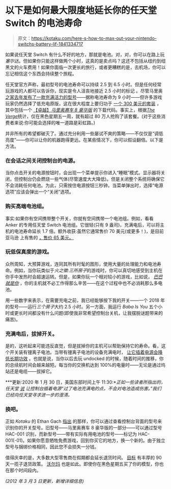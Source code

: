 # 以下是如何最大限度地延长你的任天堂 Switch 的电池寿命

> 原文：<https://kotaku.com/here-s-how-to-max-out-your-nintendo-switchs-battery-lif-1841334717>

如果说任天堂 Switch 有什么不好的地方，那就是电池。对，对，你可以在路上玩*塞尔达*。但如果你只能这样做两个小时，这真的是卖点吗？这还不包括从纽约到纽黑文的火车费用！如果你面临一次更长的旅行，或者更糟糕的是，去机场，你可以忘记相信这个东西会持续整个旅程。



任天堂官方声称，最初型号的电池寿命可以持续 2.5 到 6.5 小时。但是任何经常玩游戏的人都可以告诉你，现实是令人沮丧地接近 2.5 小时的标记 。尽管马里奥 [之家去年发布了一款充满活力的型号](https://kotaku.com/nintendo-releasing-new-switch-model-with-a-better-batte-1836444569)——据称电池寿命为 9 小时——但许多游戏玩家仍然选择了低充电原版，这在很大程度上要归功于 [一个 300 美元的套装](https://kotaku.com/buyer-beware-nintendos-black-friday-switch-bundle-is-t-1840069721) ，其中包括一个 [【卓越】*马里奥赛车 8 豪华版*](https://kotaku.com/mario-kart-8-deluxe-the-kotaku-review-1794746789) 的下载代码。事实上，根据[*The Verge*](https://www.theverge.com/2019/12/4/20995584/nintendo-switch-best-sales-week-black-friday)统计，仅在黑色星期五一周，就有超过 80 万人抢购了该套餐。(对于这些消费者来说:你可能会选择的唯一道路是彩虹路。)

并非所有的希望都破灭了。通过充分利用一些屡试不爽的策略——不仅仅是“调低亮度”——你可以让你的机器跑得更远。在某些情况下，你可以假设翻倍。以下是方法。

### 在会话之间关闭控制台的电源。

当你点击开关的电源按钮时，会出现一个菜单提示你进入“睡眠”模式。显示器将关闭，但控制台仍会燃烧一些气体(尽管速度大大降低)。但是关闭整个系统将确保它不会消耗任何电池。为此，只需按住电源按钮三秒钟。当菜单弹出时，选择“电源选项”应该会弹出一个“关闭”选项。

### **购买高端电池组。**

事实:如果你有空间携带整个开关，你就有空间携带一个电池组。例如，看看 Anker 的专用任天堂 Switch 电池组。它很轻(只有 9 盎司)，充满电后，可以将主机的电池寿命延长 1.7 倍。额外收获:虽然它通常售价 70 美元(或更多！)，是目前亚马逊 上有售的 [，售价 65 美元。](https://www.amazon.com/Delivery-PowerCore-Nintendo-Official-13400mAh-Portable/dp/B07DMFL3SJ/ref=sr_1_2?asc_campaign=InlineText&asc_refurl=https://kotaku.com/here-s-how-to-max-out-your-nintendo-switchs-battery-lif-1841334717&asc_source=&keywords=anker+switch&qid=1576522336&sr=8-2&tag=kinjakotakulink-20&th=1)

### 玩低保真度的游戏。

众所周知，大预算游戏，连同其所有时髦的图形，使用大量的处理能力和电池寿命。例如，当你玩类似于*火之徽:三所房子*的游戏时，你可以真切地感受到主机在你手中发热时会超速运转。但是，如果你玩一个相对较小的游戏，比如说， [*巴巴就是你*](https://kotaku.com/baba-is-you-is-a-brilliant-puzzle-game-1833543218) ，你的主机就不必工作得那么辛苦——在这个过程中也不必消耗那么多电池。

用一些数字来表示，在需要充电之前，我已经能够按下我的开关——一个 2018 年的型号——运行*三个房子*大约 2.5 小时。另一方面，我运行 *Baba Is You* 五个小时或更长时间都没有什么问题(即使我非常希望控制台关机，让我摆脱谜题带来的痛苦)。

### 充满电后，拔掉开关。

是的，这听起来可能违反直觉，但是拔掉你的主机可以帮助保持它的寿命。看，这个开关装有锂离子电池。当带有锂离子电池的设备充满电时， [让它插着电源会降低长期功效](https://batteryuniversity.com/learn/article/charging_lithium_ion_batteries) 。也就是说，当你以后去玩 undocked 的时候，随着时间的推移，你的总续航时间会越来越短。每当你的交换机达到 100%的电量时——无论是通过坞站还是电缆——拔掉它。

***更新:2020 年 1 月 30 日，美国东部时间上午 11:30:**正如一些读者所指出的，任天堂* [*说*](https://en-americas-support.nintendo.com/app/answers/detail/a_id/22746/~/inquiries-about-leaving-the-nintendo-switch-console-docked) *让控制台插着电源“过了电池充满电的点，不会对电池造成伤害。”我们已经向任天堂寻求进一步的澄清。*

### **换吧。**

正如 *Kotaku* 的 Ethan Gach [指出](https://kotaku.com/buyer-beware-nintendos-black-friday-switch-bundle-is-t-1840069721) 的那样，你可以通过查看控制台背面的型号来识别你的开关型号。旧型号——马里奥赛车 8 豪华版的一部分——可以通过型号 HAC-001 识别，而新型号——带有实际有用电池的型号——标记为 HAC-001(-01)。如果你愿意牺牲免费游戏，回到你买它的地方，换一个新的。由于独立型号与捆绑价格相同，因此您不会损失一分钱。

值得庆幸的是，大多数大型零售商在假期都会延长退货时间。 [目标](http://help.target.com/help/subcategoryarticle?childcat=Return+policy&parentcat=Returns+%26+Exchanges&searchQuery=search+help) 有丰厚的 90 天一揽子退货政策。 [沃尔玛](https://help.walmart.com/app/answers/detail/a_id/3228/~/returns%2C-replacements-and-refunds) 也是如此。即使你在黑色星期五买了你的模型，你也在那个时间段内。

*(2012 年 3 月 3 日更新，新增详细信息)*